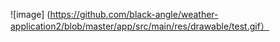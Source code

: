![image]
(https://github.com/black-angle/weather-application2/blob/master/app/src/main/res/drawable/test.gif）

